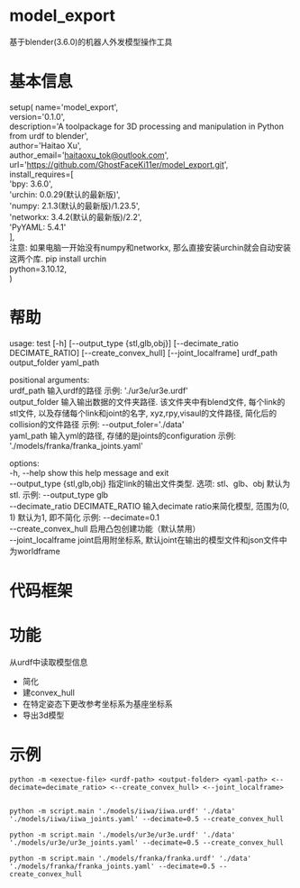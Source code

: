 # model_export
基于blender(3.6.0)的机器人外发模型操作工具

# 基本信息
setup(
    name='model_export',  
    version='0.1.0',  
    description='A toolpackage for 3D processing and manipulation in Python from urdf to blender',   
    author='Haitao Xu',    
    author_email='haitaoxu_tok@outlook.com',   
    url='https://github.com/GhostFaceKi11er/model_export.git',  
    install_requires=[  
        'bpy: 3.6.0',  
        'urchin: 0.0.29(默认的最新版)',  
        'numpy: 2.1.3(默认的最新版)/1.23.5',  
        'networkx: 3.4.2(默认的最新版)/2.2',  
        'PyYAML: 5.4.1'  
    ],  
    注意: 如果电脑一开始没有numpy和networkx, 那么直接安装urchin就会自动安装这两个库. pip install urchin  
    python=3.10.12,  
)  
 #  帮助
usage: test [-h] [--output_type {stl,glb,obj}] [--decimate_ratio DECIMATE_RATIO] [--create_convex_hull] [--joint_localframe] urdf_path output_folder yaml_path  

positional arguments:  
  urdf_path             输入urdf的路径 示例: './ur3e/ur3e.urdf'  
  output_folder         输入输出数据的文件夹路径. 该文件夹中有blend文件, 每个link的stl文件, 以及存储每个link和joint的名字, xyz,rpy,visaul的文件路径, 简化后的collision的文件路径 示例: --output_foler='./data'  
  yaml_path             输入yml的路径, 存储的是joints的configuration 示例: './models/franka/franka_joints.yaml'  

options:  
  -h, --help            show this help message and exit  
  --output_type {stl,glb,obj}        指定link的输出文件类型. 选项: stl、glb、obj 默认为 stl. 示例: --output_type glb  
  --decimate_ratio DECIMATE_RATIO         输入decimate ratio来简化模型, 范围为(0, 1) 默认为1, 即不简化 示例: --decimate=0.1  
  --create_convex_hull            启用凸包创建功能（默认禁用）  
  --joint_localframe             joint启用附坐标系, 默认joint在输出的模型文件和json文件中为worldframe  
# 代码框架


# 功能
从urdf中读取模型信息
- 简化
- 建convex_hull
- 在特定姿态下更改参考坐标系为基座坐标系
- 导出3d模型

# 示例
```
python -m <exectue-file> <urdf-path> <output-folder> <yaml-path> <--decimate=decimate_ratio> <--create_convex_hull> <--joint_localframe>


python -m script.main './models/iiwa/iiwa.urdf' './data' './models/iiwa/iiwa_joints.yaml' --decimate=0.5 --create_convex_hull

python -m script.main './models/ur3e/ur3e.urdf' './data' './models/ur3e/ur3e_joints.yaml' --decimate=0.5 --create_convex_hull

python -m script.main './models/franka/franka.urdf' './data' './models/franka/franka_joints.yaml' --decimate=0.5 --create_convex_hull

```

